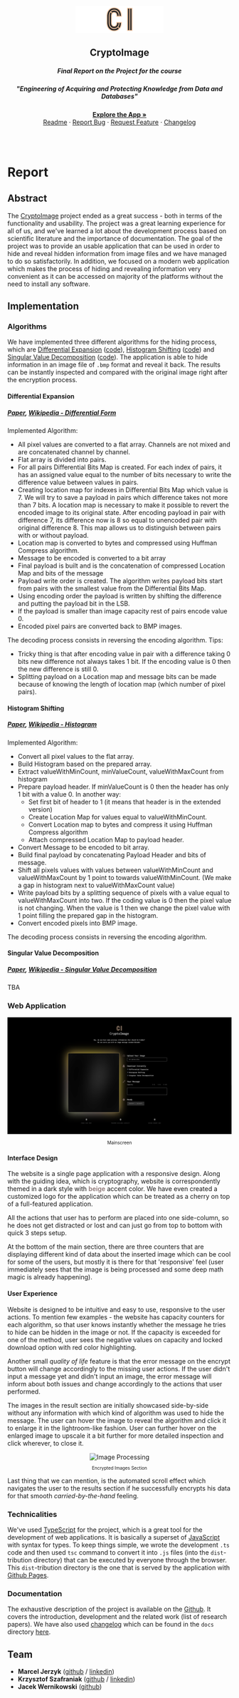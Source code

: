 <p align="center">
  <img src="./img/logo-transparent.png" alt="CryptoImage" style="height: 60px; margin-top: 15px;">
  <h2 align="center">CryptoImage</h2>
  <h5 align="center">Final Report on the Project for the course</h5> <h5 align="center"><i>"Engineering of Acquiring and Protecting Knowledge from Data and Databases"</i></h5>
  <p align="center">
    <a href="https://luzkan.github.io/CryptoImage/" align="center"><strong>Explore the App »</strong></a>
    <br />
    <a href="https://github.com/Luzkan/CryptoImage/blob/master/README.md">Readme</a>
    ·
    <a href="https://github.com/Luzkan/CryptoImage/issues/new">Report Bug</a>
    ·
    <a href="https://github.com/Luzkan/CryptoImage/issues/new">Request Feature</a>
    ·
    <a href="https://github.com/Luzkan/CryptoImage/blob/master/docs/CHANGELOG.md">Changelog</a>
  </p>
</p>

<br/>
<br/>

# Report

## Abstract

The <a href="https://luzkan.github.io/CryptoImage/">CryptoImage</a> project ended as a great success - both in terms of the functionality and usability. The project was a great learning experience for all of us, and we've learned a lot about the development process based on scientific literature and the importance of documentation. The goal of the project was to provide an usable application that can be used in order to hide and reveal hidden information from image files and we have managed to do so satisfactorily. In addition, we focused on a modern web application which makes the process of hiding and revealing information very convenient as it can be accessed on majority of the platforms without the need to install any software.

<div style="page-break-after: always;"></div>

## Implementation

### **Algorithms**

We have implemented three different algorithms for the hiding process, which are [Differential Expansion](#differential-expansion) ([code](https://github.com/Luzkan/CryptoImage/blob/master/src/algorithms/differential-expansion.ts)), [Histogram Shifting](#histogram-shifting) ([code](https://github.com/Luzkan/CryptoImage/blob/master/src/algorithms/histogram-shifting.ts)) and [Singular Value Decomposition](#Singular-Value-Decomposition) ([code](https://github.com/Luzkan/CryptoImage/blob/master/src/algorithms/singular-value-decomposition.ts)). The application is able to hide information in an image file of `.bmp` format and reveal it back. The results can be instantly inspected and compared with the original image right after the encryption process.

#### **Differential Expansion**

##### [Paper](./papers/.pdf), [Wikipedia - _Differential Form_](https://en.wikipedia.org/wiki/Differential_form)

Implemented Algorithm:

* All pixel values are converted to a flat array. Channels are not mixed and are concatenated channel by channel.
* Flat array is divided into pairs.
* For all pairs Differential Bits Map is created. For each index of pairs, it has an assigned value equal to the number of bits necessary to write the difference value between values in pairs.
* Creating location map for indexes in Differential Bits Map which value is 7. We will try to save a payload in pairs which difference takes not more than 7 bits. A location map is necessary to make it possible to revert the encoded image to its original state. After encoding payload in pair with difference 7, its difference now is 8 so equal to unencoded pair with original difference 8. This map allows us to distinguish between pairs with or without payload.
* Location map is converted to bytes and compressed using Huffman Compress algorithm.
* Message to be encoded is converted to a bit array
* Final payload is built and is the concatenation of compressed Location Map and bits of the message
* Payload write order is created. The algorithm writes payload bits start from pairs with the smallest value from the Differential Bits Map.
* Using encoding order the payload is written by shifting the difference and putting the payload bit in the LSB.
* If the payload is smaller than image capacity rest of pairs encode value 0.
* Encoded pixel pairs are converted back to BMP images.

The decoding process consists in reversing the encoding algorithm. Tips:
* Tricky thing is that after encoding value in pair with a difference taking 0 bits new difference not always takes 1 bit. If the encoding value is 0 then the new difference is still 0.
* Splitting payload on a Location map and message bits can be made because of knowing the length of location map (which number of pixel pairs).

#### **Histogram Shifting**

##### [Paper](./papers/.pdf), [Wikipedia - _Histogram_](https://en.wikipedia.org/wiki/Histogram)

Implemented Algorithm:

* Convert all pixel values to the flat array.
* Build Histogram based on the prepared array.
* Extract valueWithMinCount, minValueCount, valueWithMaxCount from histogram
* Prepare payload header. If minValueCount is 0 then the header has only 1 bit with a value 0. In another way:
    * Set first bit of header to 1 (it means that header is in the extended version)
    * Create Location Map for values equal to valueWithMinCount.
    * Convert Location map to bytes and compress it using Huffman Compress algorithm
    * Attach compressed Location Map to payload header.
* Convert Message to be encoded to bit array.
* Build final payload by concatenating Payload Header and bits of message.
* Shift all pixels values with values between valueWithMinCount and valueWithMaxCount by 1 point to towards valueWithMinCount. (We make a gap in histogram next to valueWithMaxCount value)
* Write payload bits by a splitting sequence of pixels with a value equal to valueWithMaxCount into two. If the coding value is 0 then the pixel value is not changing. When the value is 1 then we change the pixel value with 1 point filling the prepared gap in the histogram.
* Convert encoded pixels into BMP image.

The decoding process consists in reversing the encoding algorithm.


#### **Singular Value Decomposition**

##### [Paper](./papers/.pdf), [Wikipedia - _Singular Value Decomposition_](https://en.wikipedia.org/wiki/Singular_value_decomposition)

TBA

<div style="page-break-after: always;"></div>

### **Web Application**

<div align="center">
    <img src="./img/report/report_homepage.png" alt="Homepage">
    <p style="font-size: 10px">Mainscreen</p>
</div>

#### **Interface Design**

The website is a single page application with a responsive design. Along with the guiding idea, which is cryptography, website is correspondently themed in a dark style with <span style="color: #8c7676; font-weight: 600;">beige</span> accent color. We have even created a customized logo for the application which can be treated as a cherry on top of a full-featured application.

All the actions that user has to perform are placed into one side-column, so he does not get distracted or lost and can just go from top to bottom with quick 3 steps setup.

At the bottom of the main section, there are three counters that are displaying different kind of data about the inserted image which can be cool for some of the users, but mostly it is there for that 'responsive' feel (user immediately sees that the image is being processed and some deep math magic is already happening).


#### **User Experience**

Website is designed to be intuitive and easy to use, responsive to the user actions. To mention few examples - the website has capacity counters for each algorithm, so that user knows instantly whether the message he tries to hide can be hidden in the image or not. If the capacity is exceeded for one of the method, user sees the negative values on capacity and locked download option with red color highlighting. 

Another small _quality of life_ feature is that the error message on the encrypt button will change accordingly to the missing user actions. If the user didn't input a message yet and didn't input an image, the error message will inform about both issues and change accordingly to the actions that user performed.

The images in the result section are initially showcased side-by-side without any information with which kind of algorithm was used to hide the message. The user can hover the image to reveal the algorithm and click it to enlarge it in the lightroom-like fashion. User can further hover on the enlarged image to upscale it a bit further for more detailed inspection and click wherever, to close it.

<div align="center">
    <img src="./img/report/report_image_processing.gif" alt="Image Processing">
    <p style="font-size: 10px">Encrypted Images Section</p>
</div>

Last thing that we can mention, is the automated scroll effect which navigates the user to the results section if he successfully encrypts his data for that smooth _carried-by-the-hand_ feeling.

### **Technicalities**

We've used [TypeScript](https://www.typescriptlang.org/) for the project, which is a great tool for the development of web applications. It is basically a superset of [JavaScript](https://developer.mozilla.org/en-US/docs/Web/JavaScript) with syntax for types. To keep things simple, we wrote the development `.ts` code and then used `tsc` command to convert it into `.js` files (into the `dist`-tribution directory) that can be executed by everyone through the browser. This `dist`-tribution directory is the one that is served by the application with [Github Pages](https://pages.github.com/).

### **Documentation**

The exhaustive description of the project is available on the [Github](https://github.com/Luzkan/CryptoImage). It covers the introduction, development and the related work (list of research papers). We have also used [changelog](https://keepachangelog.com/en/1.0.0/) which can be found in the `docs` directory [here](https://github.com/Luzkan/CryptoImage/blob/master/docs/CHANGELOG.md).

## Team

- **Marcel Jerzyk** ([github](https://github.com/Luzkan/) / [linkedin](https://www.linkedin.com/in/luzkan/))
- **Krzysztof Szafraniak** ([github](https://github.com/InBinaryWorld) / [linkedin](https://www.linkedin.com/in/krzysztof-szafraniak-18b927207/))
- **Jacek Wernikowski** ([github](https://github.com/werekkk))
